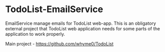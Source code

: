 # TodoList-EmailService
EmailService manage emails for TodoList web-app. This is an obligatory external project that TodoList web application needs for some parts of the application to work properly.

Main project - https://github.com/whyme0/TodoList
